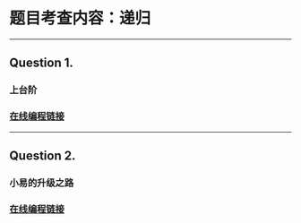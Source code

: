 # 题目考查内容：递归
---
## Question 1.

### 上台阶

### [在线编程链接](https://www.nowcoder.com/practice/4b24ebad2ffd4f679320fd464b2036a6?tpId=49&&tqId=29321&rp=1&ru=/activity/oj&qru=/ta/2016test/question-ranking)

---
## Question 2.

### 小易的升级之路

### [在线编程链接](https://www.nowcoder.com/practice/fe6c73cb899c4fe1bdd773f8d3b42c3d?tpId=49&&tqId=29329&rp=1&ru=/activity/oj&qru=/ta/2016test/question-ranking)
